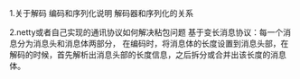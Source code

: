 1.关于解码 编码和序列化说明
解码器和序列化的关系

2.netty或者自己实现的通讯协议如何解决粘包问题
基于变长消息协议：每一个消息分为消息头和消息体两部分，
在编码时，将消息体的长度设置到消息头部，在解码的时候，首先解析出消息头部的长度信息，之后拆分或合并出该长度的消息体。
